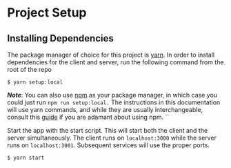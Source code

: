 # Project Setup

## Installing Dependencies

The package manager of choice for this project is [yarn](https://yarnpkg.com/lang/en/). In order to install dependencies for the client and server, run the following command from the root of the repo

```
$ yarn setup:local
```

**_Note_**:
 You can also use [npm](https://www.npmjs.com/) as your package manager, in which case you could just run `npm run setup:local.` The instructions in this documentation will use yarn commands, and while they are usually interchangeable, consult this [guide](https://yarnpkg.com/lang/en/docs/migrating-from-npm/) if you are adamant about using npm. ``

Start the app with the start script. This will start both the client and the server simultaneously. The client runs on `localhost:3000` while the server runs on `localhost:3001`. Subsequent services will use the proper ports.

```bash
$ yarn start
```

